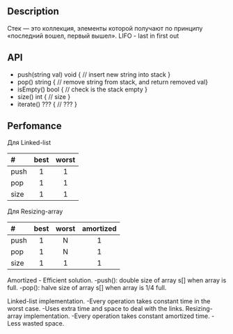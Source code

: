 
## Description 
Стек — это коллекция, элементы которой получают по принципу «последний вошел, первый вышел». 
LIFO - last in first out

## API

- push(string val) void  { // insert new string into stack }
- pop() string { // remove string from stack, and return removed val}
- isEmpty() bool { // check is the stack empty }
- size() int { // size }
- iterate() ??? { // ??? }

## Perfomance

Для Linked-list

|   #  |   best  | worst |
| :--- |  :----: | :---: | 
| push |    1    |   1   | 
| pop  |    1    |   1   |
| size |    1    |   1   |

Для Resizing-array

|   #  |   best  | worst | amortized |
| :--- |  :----: | :---: | :--: |
| push |    1    |   N   |   1  |
| pop  |    1    |   N   |   1  |
| size |    1    |   1   |   1  |

Amortized - Efficient solution.
    -push(): double size of array s[] when array is full.
    -pop(): halve size of array s[] when array is 1/4 full.

Linked-list implementation.
-Every operation takes constant time in the worst case.
-Uses extra time and space to deal with the links.
Resizing-array implementation.
-Every operation takes constant amortized time.
-Less wasted space.
